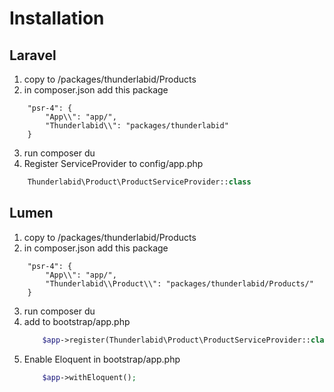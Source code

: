 # Installation

## Laravel
1. copy to /packages/thunderlabid/Products
2. in composer.json add this package
```
	"psr-4": {
	    "App\\": "app/",
	    "Thunderlabid\\": "packages/thunderlabid"
	}
```
3. run composer du
4. Register ServiceProvider to config/app.php
```php
	Thunderlabid\Product\ProductServiceProvider::class
```

## Lumen
1. copy to /packages/thunderlabid/Products
2. in composer.json add this package
```
	"psr-4": {
	    "App\\": "app/",
	    "Thunderlabid\\Product\\": "packages/thunderlabid/Products/"
	}
```
3. run composer du
4. add to bootstrap/app.php 
	```php
		$app->register(Thunderlabid\Product\ProductServiceProvider::class);
	```
5. Enable Eloquent in bootstrap/app.php
	```php
		$app->withEloquent();
	```

